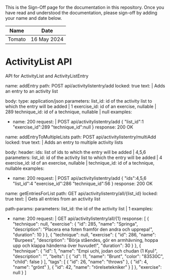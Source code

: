 <!-- sign-off-sheet:start -->
<!-- sign-off-cadence:1 month -->

This is the Sign-Off page for the documentation in this repository. Once you have read
and understood the documentation, please sign-off by adding your name and date below.

| Name          | Date            |
|--|--|
| Tomato | 16 May 2024 |
<!-- sign-off-sheet:end -->

# ActivityList API

API for ActivityList and ActivityListEntry

<api>
name: addEntry
path: POST api/activitylistentry/add
locked: true
text: |
    Adds an entry to an activity list

body:
    type: application/json
    parameters: 
        list_id: id of the activity list to which the entry will be added | 1
        exercise_id: id of an exercise, nullable | 289
        technique_id: id of a technique, nullable | null
examples:
  - name: 200
    request: |
        POST api/activitylistentry/add
        {
            "list_id":1
            "exercise_id":289
            "technique_id":null
        }
    response:
        200 OK
</api>

<api>
name: addEntryToMultipleLists
path: POST api/activitylistentry/multiAdd
locked: true
text: |
    Adds an entry to multiple activity lists

body:
    header: 
        ids: list of ids to which the entry will be added | 4,5,6
    parameters: 
        list_id: id of the activity list to which the entry will be added | 4
        exercise_id: id of an exercise, nullable |
        technique_id: id of a technique, nullable
examples:
  - name: 200
    request: |
        POST api/activitylistentry/add
        {
            "ids":4,5,6
            "list_id":4
            "exercise_id":286
            "technique_id":56
        }
    response:
        200 OK
</api>

<api>
name: getEntriesForList
path: GET api/activitylistentry/all/{list_id}
locked: true
text: |
    Gets all entries from an activity list

path-params:
    parameters:
        list_id: the id of the activity list | 1
examples:
  - name: 200
    request: |
        GET api/activitylistentry/all/{1}
    response:
        [
            {
                "technique": null,
                "exercise": {
                "id": 285,
                "name": "Springa",
                "description": "Placera ena foten framför den andra och upprepa!",
                "duration": 10
                }
            },
            {
                "technique": null,
                "exercise": {
                "id": 286,
                "name": "Burpees",
                "description": "Börja ståendes, gör en armhävning, hoppa upp och klappa händerna över huvudet!",
                "duration": 30
                }
            },
            {
                "technique": {
                "id": 1,
                "name": "Empi uchi, jodan och chudan (1 Kyu)",
                "description": "",
                "belts": [
                    {
                    "id": 11,
                    "name": "Brunt",
                    "color": "83530C",
                    "child": false
                    }
                ],
                "tags": [
                    {
                    "id": 26,
                    "name": "throws"
                    },
                    {
                    "id": 4,
                    "name": "grönt"
                    },
                    {
                    "id": 42,
                    "name": "rörelsetekniker"
                    }
                ]
                },
                "exercise": null
            }
        ]
</api>